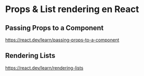 # Props & List rendering en React

## Passing Props to a Component
https://react.dev/learn/passing-props-to-a-component


## Rendering Lists
https://react.dev/learn/rendering-lists